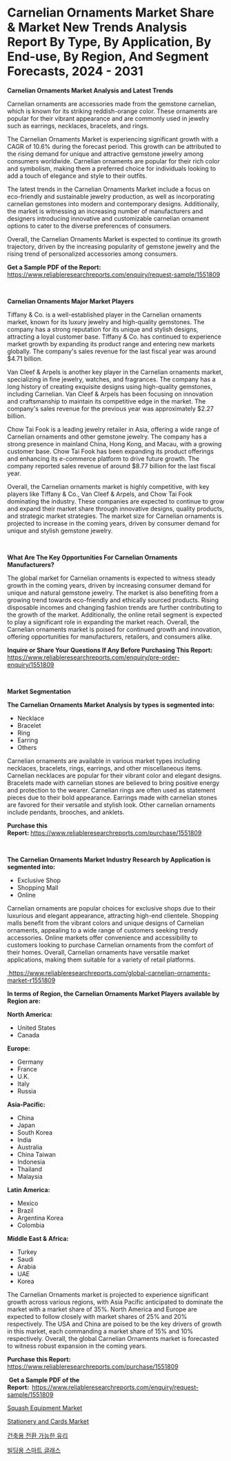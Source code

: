 <p><h1>Carnelian Ornaments Market Share & Market New Trends Analysis Report By Type, By Application, By End-use, By Region, And Segment Forecasts, 2024 - 2031</h1></p><p><strong>Carnelian Ornaments Market Analysis and Latest Trends</strong></p>
<p><p>Carnelian ornaments are accessories made from the gemstone carnelian, which is known for its striking reddish-orange color. These ornaments are popular for their vibrant appearance and are commonly used in jewelry such as earrings, necklaces, bracelets, and rings.</p><p>The Carnelian Ornaments Market is experiencing significant growth with a CAGR of 10.6% during the forecast period. This growth can be attributed to the rising demand for unique and attractive gemstone jewelry among consumers worldwide. Carnelian ornaments are popular for their rich color and symbolism, making them a preferred choice for individuals looking to add a touch of elegance and style to their outfits.</p><p>The latest trends in the Carnelian Ornaments Market include a focus on eco-friendly and sustainable jewelry production, as well as incorporating carnelian gemstones into modern and contemporary designs. Additionally, the market is witnessing an increasing number of manufacturers and designers introducing innovative and customizable carnelian ornament options to cater to the diverse preferences of consumers.</p><p>Overall, the Carnelian Ornaments Market is expected to continue its growth trajectory, driven by the increasing popularity of gemstone jewelry and the rising trend of personalized accessories among consumers.</p></p>
<p><strong>Get a Sample PDF of the Report:&nbsp;</strong> <a href="https://www.reliableresearchreports.com/enquiry/request-sample/1551809">https://www.reliableresearchreports.com/enquiry/request-sample/1551809</a></p>
<p>&nbsp;</p>
<p><strong>Carnelian Ornaments Major Market Players</strong></p>
<p><p>Tiffany & Co. is a well-established player in the Carnelian ornaments market, known for its luxury jewelry and high-quality gemstones. The company has a strong reputation for its unique and stylish designs, attracting a loyal customer base. Tiffany & Co. has continued to experience market growth by expanding its product range and entering new markets globally. The company's sales revenue for the last fiscal year was around $4.71 billion.</p><p>Van Cleef & Arpels is another key player in the Carnelian ornaments market, specializing in fine jewelry, watches, and fragrances. The company has a long history of creating exquisite designs using high-quality gemstones, including Carnelian. Van Cleef & Arpels has been focusing on innovation and craftsmanship to maintain its competitive edge in the market. The company's sales revenue for the previous year was approximately $2.27 billion.</p><p>Chow Tai Fook is a leading jewelry retailer in Asia, offering a wide range of Carnelian ornaments and other gemstone jewelry. The company has a strong presence in mainland China, Hong Kong, and Macau, with a growing customer base. Chow Tai Fook has been expanding its product offerings and enhancing its e-commerce platform to drive future growth. The company reported sales revenue of around $8.77 billion for the last fiscal year.</p><p>Overall, the Carnelian ornaments market is highly competitive, with key players like Tiffany & Co., Van Cleef & Arpels, and Chow Tai Fook dominating the industry. These companies are expected to continue to grow and expand their market share through innovative designs, quality products, and strategic market strategies. The market size for Carnelian ornaments is projected to increase in the coming years, driven by consumer demand for unique and stylish gemstone jewelry.</p></p>
<p>&nbsp;</p>
<p><strong>What Are The Key Opportunities For Carnelian Ornaments Manufacturers?</strong></p>
<p><p>The global market for Carnelian ornaments is expected to witness steady growth in the coming years, driven by increasing consumer demand for unique and natural gemstone jewelry. The market is also benefiting from a growing trend towards eco-friendly and ethically sourced products. Rising disposable incomes and changing fashion trends are further contributing to the growth of the market. Additionally, the online retail segment is expected to play a significant role in expanding the market reach. Overall, the Carnelian ornaments market is poised for continued growth and innovation, offering opportunities for manufacturers, retailers, and consumers alike.</p></p>
<p><strong>Inquire or Share Your Questions If Any Before Purchasing This Report:</strong> <a href="https://www.reliableresearchreports.com/enquiry/pre-order-enquiry/1551809">https://www.reliableresearchreports.com/enquiry/pre-order-enquiry/1551809</a></p>
<p>&nbsp;</p>
<p><strong>Market Segmentation</strong></p>
<p><strong>The Carnelian Ornaments Market Analysis by types is segmented into:</strong></p>
<p><ul><li>Necklace</li><li>Bracelet</li><li>Ring</li><li>Earring</li><li>Others</li></ul></p>
<p><p>Carnelian ornaments are available in various market types including necklaces, bracelets, rings, earrings, and other miscellaneous items. Carnelian necklaces are popular for their vibrant color and elegant designs. Bracelets made with carnelian stones are believed to bring positive energy and protection to the wearer. Carnelian rings are often used as statement pieces due to their bold appearance. Earrings made with carnelian stones are favored for their versatile and stylish look. Other carnelian ornaments include pendants, brooches, and anklets.</p></p>
<p><strong>Purchase this Report:&nbsp;</strong><a href="https://www.reliableresearchreports.com/purchase/1551809">https://www.reliableresearchreports.com/purchase/1551809</a></p>
<p>&nbsp;</p>
<p><strong>The Carnelian Ornaments Market Industry Research by Application is segmented into:</strong></p>
<p><ul><li>Exclusive Shop</li><li>Shopping Mall</li><li>Online</li></ul></p>
<p><p>Carnelian ornaments are popular choices for exclusive shops due to their luxurious and elegant appearance, attracting high-end clientele. Shopping malls benefit from the vibrant colors and unique designs of Carnelian ornaments, appealing to a wide range of customers seeking trendy accessories. Online markets offer convenience and accessibility to customers looking to purchase Carnelian ornaments from the comfort of their homes. Overall, Carnelian ornaments have versatile market applications, making them suitable for a variety of retail platforms.</p></p>
<p><a href="https://www.reliableresearchreports.com/global-carnelian-ornaments-market-r1551809">&nbsp;https://www.reliableresearchreports.com/global-carnelian-ornaments-market-r1551809</a></p>
<p><strong>In terms of Region, the Carnelian Ornaments Market Players available by Region are:</strong></p>
<p>
    <p> <strong> North America: </strong>
        <ul>
            <li>United States</li>
            <li>Canada</li>
        </ul>
        </p> 
    <p> <strong> Europe: </strong>
        <ul>
            <li>Germany</li>
            <li>France</li>
            <li>U.K.</li>
            <li>Italy</li>
            <li>Russia</li>
        </ul>
        </p> 
    <p> <strong> Asia-Pacific: </strong>
        <ul>
            <li>China</li>
            <li>Japan</li>
            <li>South Korea</li>
            <li>India</li>
            <li>Australia</li>
            <li>China Taiwan</li>
            <li>Indonesia</li>
            <li>Thailand</li>
            <li>Malaysia</li>
        </ul>
        </p> 
    <p> <strong> Latin America: </strong>
        <ul>
            <li>Mexico</li>
            <li>Brazil</li>
            <li>Argentina Korea</li>
            <li>Colombia</li>
        </ul>
        </p> 
    <p> <strong> Middle East & Africa: </strong>
        <ul>
            <li>Turkey</li>
            <li>Saudi</li>
            <li>Arabia</li>
            <li>UAE</li>
            <li>Korea</li>
        </ul>
    </p>
    </p>
<p><p>The Carnelian Ornaments market is projected to experience significant growth across various regions, with Asia Pacific anticipated to dominate the market with a market share of 35%. North America and Europe are expected to follow closely with market shares of 25% and 20% respectively. The USA and China are poised to be the key drivers of growth in this market, each commanding a market share of 15% and 10% respectively. Overall, the global Carnelian Ornaments market is forecasted to witness robust expansion in the coming years.</p></p>
<p><strong>Purchase this Report: </strong><a href="https://www.reliableresearchreports.com/purchase/1551809">https://www.reliableresearchreports.com/purchase/1551809</a></p>
<p>&nbsp;<strong>Get a Sample PDF of the Report:&nbsp;&nbsp;</strong><a href="https://www.reliableresearchreports.com/enquiry/request-sample/1551809">https://www.reliableresearchreports.com/enquiry/request-sample/1551809</a></p>
<p><strong></strong></p>
<p><p><a href="https://github.com/abdillahsp58/Market-Research-Report-List-1/blob/main/squash-equipment-market.md">Squash Equipment Market</a></p><p><a href="https://github.com/isharif044/Market-Research-Report-List-1/blob/main/stationery-and-cards-market.md">Stationery and Cards Market</a></p><p><a href="https://github.com/alpinestartsekian/Market-Research-Report-List-1/blob/main/9070255152893.md">건축용 전환 가능한 유리</a></p><p><a href="https://github.com/hasanrajibul387/Market-Research-Report-List-1/blob/main/6615582152892.md">빌딩용 스마트 글래스</a></p></p>